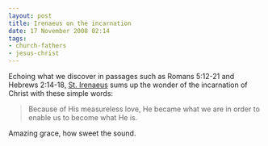 ```yaml
---
layout: post
title: Irenaeus on the incarnation
date: 17 November 2008 02:14
tags:
- church-fathers
- jesus-christ
---
```

Echoing what we discover in passages such as Romans 5:12-21 and Hebrews 2:14-18, [St. Irenaeus](http://en.wikipedia.org/wiki/Irenaeus) sums up the wonder of the incarnation of Christ with these simple words:

<blockquote>
Because of His measureless love, He became what we are in order to enable us to become what He is.
</blockquote>

Amazing grace, how sweet the sound.
